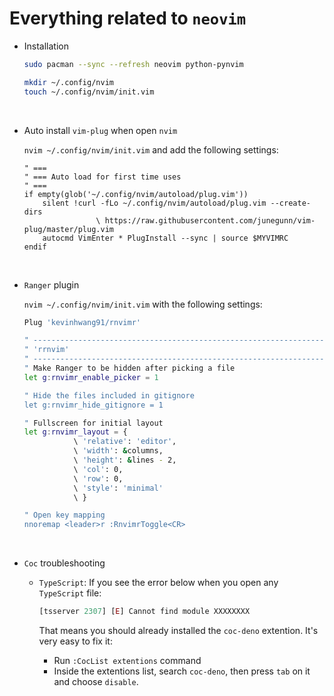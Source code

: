 # Everything related to `neovim`

- Installation

    ```bash
    sudo pacman --sync --refresh neovim python-pynvim
    
    mkdir ~/.config/nvim
    touch ~/.config/nvim/init.vim
    ```

</br>

- Auto install `vim-plug` when open `nvim`

    `nvim ~/.config/nvim/init.vim` and add the following settings:

    ```vim
    " ===
    " === Auto load for first time uses
    " ===
    if empty(glob('~/.config/nvim/autoload/plug.vim'))
    	silent !curl -fLo ~/.config/nvim/autoload/plug.vim --create-dirs
    				\ https://raw.githubusercontent.com/junegunn/vim-plug/master/plug.vim
    	autocmd VimEnter * PlugInstall --sync | source $MYVIMRC
    endif
    ```

</br>

- `Ranger` plugin

    `nvim ~/.config/nvim/init.vim` with the following settings:

    ```bash
    Plug 'kevinhwang91/rnvimr'

    " ----------------------------------------------------------------------------
    " 'rrnvim'
    " ----------------------------------------------------------------------------
    " Make Ranger to be hidden after picking a file
    let g:rnvimr_enable_picker = 1
    
    " Hide the files included in gitignore
    let g:rnvimr_hide_gitignore = 1
    
    " Fullscreen for initial layout
    let g:rnvimr_layout = {
               \ 'relative': 'editor',
               \ 'width': &columns,
               \ 'height': &lines - 2,
               \ 'col': 0,
               \ 'row': 0,
               \ 'style': 'minimal'
               \ }

    " Open key mapping
    nnoremap <leader>r :RnvimrToggle<CR>
    ```

</br>

- `Coc` troubleshooting

    - `TypeScript`: If you see the error below when you open any `TypeScript` file:

        ```js
        [tsserver 2307] [E] Cannot find module XXXXXXXX
        ```

        That means you should already installed the `coc-deno` extention. It's very
        easy to fix it:

        - Run `:CocList extentions` command 
        - Inside the extentions list, search `coc-deno`, then press `tab` on it and choose `disable`.
